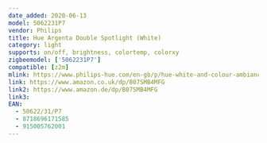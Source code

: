 ```yaml
---
date_added: 2020-06-13
model: 5062231P7
vendor: Philips
title: Hue Argenta Double Spotlight (White)
category: light
supports: on/off, brightness, colortemp, colorxy
zigbeemodel: ['5062231P7']
compatible: [z2m]
mlink: https://www.philips-hue.com/en-gb/p/hue-white-and-colour-ambiance-argenta-double-spotlight/5062231P7
link: https://www.amazon.co.uk/dp/B07SMB4MFG
link2: https://www.amazon.de/dp/B07SMB4MFG
link3: 
EAN: 
  - 50622/31/P7
  - 8718696171585
  - 915005762001
---
```

